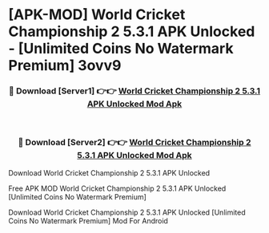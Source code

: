 # [APK-MOD] World Cricket Championship 2 5.3.1 APK Unlocked - [Unlimited Coins No Watermark Premium] 3ovv9



<div align="center">
<h3>🔴 Download [Server1] 👉👉 <a href="https://momento.my/?title=World_Cricket_Championship_2_5.3.1_APK_Unlocked">World Cricket Championship 2 5.3.1 APK Unlocked Mod Apk</a></h3><br>

<h3>🔴 Download [Server2] 👉👉 <a href="https://momento.my/?title=World_Cricket_Championship_2_5.3.1_APK_Unlocked">World Cricket Championship 2 5.3.1 APK Unlocked Mod Apk</a></h3>
</div>



Download World Cricket Championship 2 5.3.1 APK Unlocked 

Free APK MOD World Cricket Championship 2 5.3.1 APK Unlocked [Unlimited Coins No Watermark Premium]

Download World Cricket Championship 2 5.3.1 APK Unlocked [Unlimited Coins No Watermark Premium] Mod For Android
